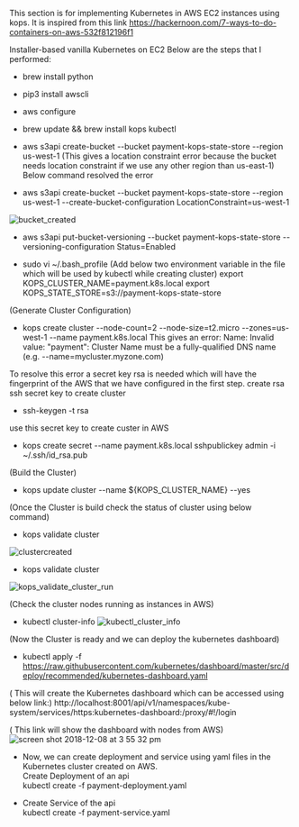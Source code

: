 
This section is for implementing Kubernetes in AWS EC2 instances using kops. It is inspired from this link
https://hackernoon.com/7-ways-to-do-containers-on-aws-532f812196f1

Installer-based vanilla Kubernetes on EC2
Below are the steps that I performed:

- brew install python
- pip3 install awscli
- aws configure
- brew update && brew install kops kubectl
- aws s3api create-bucket --bucket payment-kops-state-store --region us-west-1
(This gives a location constraint error because the bucket needs location constraint if we use any other region than us-east-1) Below command resolved the error

- aws s3api create-bucket --bucket payment-kops-state-store --region us-west-1 --create-bucket-configuration LocationConstraint=us-west-1

![bucket_created](https://user-images.githubusercontent.com/42895383/49691654-2d173b80-fafc-11e8-8177-8c261611b1fd.png)

- aws s3api put-bucket-versioning --bucket payment-kops-state-store  --versioning-configuration Status=Enabled

- sudo vi ~/.bash_profile 
(Add below two environment variable in the file which will be used by kubectl while creating cluster)
export KOPS_CLUSTER_NAME=payment.k8s.local
export KOPS_STATE_STORE=s3://payment-kops-state-store

(Generate Cluster Configuration)
- kops create cluster --node-count=2 --node-size=t2.micro --zones=us-west-1 --name payment.k8s.local
This gives an error: Name: Invalid value: "payment": Cluster Name must be a fully-qualified DNS name (e.g. --name=mycluster.myzone.com)

To resolve this error a secret key rsa is needed which will have the fingerprint of the AWS that we have configured in the first step.
create rsa ssh secret key to create cluster  
- ssh-keygen -t rsa


use this secret key to create custer in AWS
- kops create secret --name payment.k8s.local sshpublickey admin -i ~/.ssh/id_rsa.pub

(Build the Cluster)
- kops update cluster --name ${KOPS_CLUSTER_NAME} --yes

(Once the Cluster is build check the status of cluster using below command)
- kops validate cluster

![clustercreated](https://user-images.githubusercontent.com/42895383/49691796-2a6a1580-faff-11e8-963a-e4d2bd8c93fb.png)

- kops validate cluster

![kops_validate_cluster_run](https://user-images.githubusercontent.com/42895383/49691831-f3e0ca80-faff-11e8-84b9-259046df42ab.png)

(Check the cluster nodes running as instances in AWS)
- kubectl cluster-info
![kubectl_cluster_info](https://user-images.githubusercontent.com/42895383/49691844-14a92000-fb00-11e8-9737-2cea5abc972c.png)


(Now the Cluster is ready and we can deploy the kubernetes dashboard)
- kubectl apply -f https://raw.githubusercontent.com/kubernetes/dashboard/master/src/deploy/recommended/kubernetes-dashboard.yaml

( This will create the Kubernetes dashboard which can be accessed using below link:)
http://localhost:8001/api/v1/namespaces/kube-system/services/https:kubernetes-dashboard:/proxy/#!/login

( This link will show the dashboard with nodes from AWS)
![screen shot 2018-12-08 at 3 55 32 pm](https://user-images.githubusercontent.com/42895383/49691911-bd0bb400-fb01-11e8-9633-86ee14fed1d6.png)


- Now, we can create deployment and service using yaml files in the Kubernetes cluster created on AWS.\
 Create Deployment of an api\
kubectl create -f payment-deployment.yaml

- Create Service of the api\
 kubectl create -f payment-service.yaml



